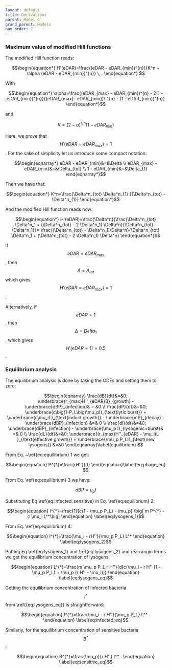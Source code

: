 ```yaml
---                   
layout: default                                                                                     
title: Derivations                                                                              
parent: Model 6                                                                                     
grand_parent: Models                                                                                
nav_order: 7                                                      
---
```


### Maximum value of modified Hill functions

The modified Hill function reads:

$$\begin{equation*}
 H'(eDAR)=\frac{(eDAR - eDAR_{min})^{n}}{K^n + \alpha (eDAR - eDAR_{min})^{n}} \, .
\end{equation*} $$

With

$$\begin{equation*}
\alpha=\frac{(eDAR_{max} - eDAR_{min})^{n} - 2(1 - eDAR_{min})^{n}}{(eDAR_{max}- eDAR_{min})\
^{n} - (1 - eDAR_{min})^{n}}
\end{equation*}$$

and

$$\begin{equation*}
K=(2-\alpha)^{1/n}(1-eDAR_{min})
\end{equation*}$$

Here, we prove that $$H'(eDAR=eDAR_{max})=1$$. For the sake of simplicity let us introduce some compact notation:

$$\begin{eqnarray*}
eDAR - eDAR_{min}&=&\Delta \\
eDAR_{max} - eDAR_{min}&=&\Delta_{tot} \\
1 - eDAR_{min}&=&\Delta_{1}
\end{eqnarray*}$$

Then we have that:

$$\begin{equation*}
K^n=\frac{\Delta^n_{tot} \Delta^n_{1} }{\Delta^n_{tot} - \Delta^n_{1}}
\end{equation*}$$

And the modified Hill function reads now:

$$\begin{equation*}                                                                                 
H'(eDAR)=\frac{\Delta^n}{\frac{\Delta^n_{tot} \Delta^n_1 + (\Delta^n_{tot} - 2
\Delta^n_1) \Delta^n}{\Delta^n_{tot} - \Delta^n_1}}= \frac{(\Delta^n_{tot} - \Delta^n_1)\Delta^n}{\Delta^n_{tot} \Delta^n_1 + (\Delta^n_{tot} - 2 \Delta^n_1) \Delta^n}
\end{equation*}$$

If $$eDAR=eDAR_{max}$$, then $$\Delta=\Delta_{tot}$$ which gives $$H'(eDAR=eDAR_{max})=1$$.

Alternatively, if $$eDAR=1$$, then $$\Delta=Delta_1$$, which gives $$H'(eDAR=1)=0.5$$. 

### Equilibrium analysis

The equilibrium analysis is done by taking the ODEs and setting them to zero:

$$\begin{eqnarray}  
\frac{dB}{dt}&=&0; \underbrace{r_{max}H''_{eDAR}B}_{growth} - \underbrace{dBP}_{infection}& = &0 \\         
\frac{dP}{dt}&=&0; \underbrace{c\big(1-P_L\big)\mu_pI}_{\text{lytic burst}} +
\underbrace{c\mu_iL}_{\text{induct growth}} - \underbrace{mP}_{decay} - \underbrace{dBP}_{infection} &=& 0 \\                         
\frac{dI}{dt}&=&0;  \underbrace{dBP}_{infection} - \underbrace{\mu_p I}_{lysogenic+burst}& =& 0 \\  
\frac{dL}{dt}&=&0; \underbrace{(r_{max}H''_{eDAR} - \mu_i)L }_{\text{effective growth}} +  \underbrace{\mu_p P_LI}_{\text{new lysogens}} &=&0
\end{eqnarray}\label{equilibrium} $$

From Eq. ~\ref{eq:equilibrium} 1 we get:

$$\begin{equation}
P^{*}=\frac{rH''}{d}
\end{equation}\label{eq:phage_eq} $$

From Eq. \ref{eq:equilibrium} 3 we have:

$$\begin{equation}
dBP=\mu_p I
\end{equation}\label{eq:infected_sensitive} $$

Substituting Eq \ref{eq:infected_sensitive} in Eq. \ref{eq:equilibrium} 2:

$$\begin{equation}
I^{*}=\frac{1}{c(1 - \mu_p P_L) - \mu_p} \big[ m P^{*} - c \mu_i L^*\big]
\end{equation} \label{eq:lysogens_1}$$

From Eq. \ref{eq:equilibrium} 4:

$$\begin{equation}
I^{*}=\frac{\mu_i - rH''}{\mu_p P_L} L^*
\end{equation} \label{eq:lysogens_2}$$

Putting Eq \ref{eq:lysogens_1} and \ref{eq:lysogens_2} and rearrangin terms we get the equilibrium concentration of lysogens:

$$\begin{equation}
L^{*}=\frac{m \mu_p P_L r H''}{d[c(\mu_i - r H'' (1 - \mu_p P_L) + \mu_p (r H'' - \mu_i)]}
\end{equation} \label{eq:lysogens_eq}$$

Getting the equilibrium concentration of infected bacteria $$I^*$$ from \ref{{eq:lysogens_eq}} is straightforward:

$$\begin{equation}
I^{*}=\frac{\mu_i - r H''}{\mu_p P_L} L^* .
\end{equation} \label{eq:infected_eq}$$

Similarly, for the equilibrium concentration of sensitive bacteria $$B^*$$:

$$\begin{equation}
B^{*}=\frac{\mu_p}{r H''} I^* .
\end{equation} \label{eq:sensitive_eq}$$


